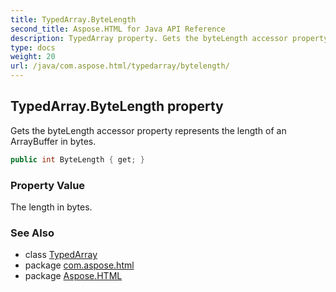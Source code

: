 ```yaml
---
title: TypedArray.ByteLength
second_title: Aspose.HTML for Java API Reference
description: TypedArray property. Gets the byteLength accessor property represents the length of an ArrayBuffer in bytes
type: docs
weight: 20
url: /java/com.aspose.html/typedarray/bytelength/
---
```

## TypedArray.ByteLength property

Gets the byteLength accessor property represents the length of an ArrayBuffer in bytes.

```java
public int ByteLength { get; }
```

### Property Value

The length in bytes.

### See Also

* class [TypedArray](../)
* package [com.aspose.html](../../../com.aspose.html/)
* package [Aspose.HTML](../../../)
